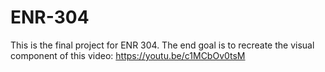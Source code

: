 # ENR-304

This is the final project for ENR 304.  The end goal is to recreate the visual component of this video: https://youtu.be/c1MCbOv0tsM
